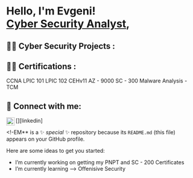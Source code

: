 <h1>Hello, I'm Evgeni! <br/><a href="https://github.com/EvgenimBT">Cyber Security Analyst</a>, 

<h2>👨‍💻 Cyber Security Projects :</h2>

<h2>👨‍💻 Certifications :</h2>
CCNA
LPIC 101 
LPIC 102
CEHv11
AZ - 9000
SC - 300
Malware Analysis - TCM




<h2> 🤳 Connect with me:</h2>

[<img align="left" alt="Evgeni Moshkovich | LinkedIn" width="22px" src="https://www.linkedin.com/in/evgeni-moskovich-b6b333247/" />][linkedin]



<!-EM** is a ✨ _special_ ✨ repository because its `README.md` (this file) appears on your GitHub profile.

Here are some ideas to get you started:

-  I’m currently working on getting my PNPT and SC - 200 Certificates 
-  I’m currently learning --> Offenisive Security

